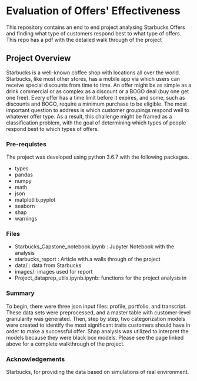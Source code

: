 # Evaluation of Offers' Effectiveness

This repository contains an end to end project analysing Starbucks Offers and finding what type of customers respond best to what type of offers. This repo has a pdf with the detailed walk through of the project

## Project Overview
Starbucks is a well-known coffee shop with locations all over the world. Starbucks, like most other stores, has a mobile app via which users can receive special discounts from time to time. An offer might be as simple as a drink commercial or as complex as a discount or a BOGO deal (buy one get one free). Every offer has a time limit before it expires, and some, such as discounts and BOGO, require a minimum purchase to be eligible.
The most important question to address is which customer groupings respond well to whatever offer type. As a result, this challenge might be framed as a classification problem, with the goal of determining which types of people respond best to which types of offers.

### Pre-requistes
The project was developed using python 3.6.7 with the following packages.
 - types
 - pandas
 - numpy
 - math
 - json
 - matplotlib.pyplot
 - seaborn
 - shap
 - warnings

### Files

- Starbucks_Capstone_notebook.ipynb : Jupyter Notebook with the analysis
- starbucks_report : Article with.a walls through of the project
- data/ : data from Starbucks
- images/: images used for report
- Project_dataprep_utils.ipynb.ipynb: functions for the project analysis in 

### Summary
To begin, there were three json input files: profile, portfolio, and transcript. These data sets were preprocessed, and a master table with customer-level granularity was generated. Then, step by step, two categorization models were created to identify the most significant traits customers should have in order to make a successful offer. Shap analysis was utilized to interpret the models because they were black box models. Please see the page linked above for a complete walkthrough of the project.

### Acknowledgements

Starbucks, for providing the data based on simulations of real environment.
